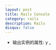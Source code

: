 ```yaml
---
layout: post
title: Rails Console
category: rails
description: Rails
disqus: false
---
```


* 输出实例的属性: y _